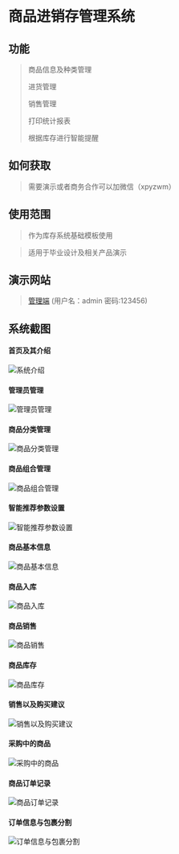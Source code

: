 
# 商品进销存管理系统


## 功能
> 商品信息及种类管理
>
> 进货管理
>
> 销售管理
>
> 打印统计报表
>
> 根据库存进行智能提醒
>
## 如何获取
> 需要演示或者商务合作可以加微信（xpyzwm）

## 使用范围
> 作为库存系统基础模板使用

> 适用于毕业设计及相关产品演示

## 演示网站

>[管理端](https://easy2erp.halian.net)  (用户名：admin 密码:123456)


## 系统截图

#### 首页及其介绍

![系统介绍](https://i.loli.net/2021/11/16/p391zBFi7cHKOMs.png)



#### 管理员管理

![管理员管理](https://i.loli.net/2021/11/16/ZCwzGyu2OWqU9F3.png)



#### 商品分类管理

![商品分类管理](https://i.loli.net/2021/11/16/wZUkSrmhC7PzftI.png)



#### 商品组合管理

![商品组合管理](https://i.loli.net/2021/11/16/erfFT9AS6bzP4gM.png)



#### 智能推荐参数设置

![智能推荐参数设置](https://i.loli.net/2021/11/16/QnAmTt5RdE6BWr2.png)



#### 商品基本信息

![商品基本信息](https://i.loli.net/2021/11/16/1ovEOHPQsuaV5Wi.png)



#### 商品入库

![商品入库](https://i.loli.net/2021/11/16/my97EK4LvMib16B.png)



#### 商品销售

![商品销售](https://i.loli.net/2021/11/16/oMCgzsiOtNT5EmS.png)



#### 商品库存

![商品库存](https://i.loli.net/2021/11/16/ZasBtY9ApHR5CLd.png)



####  销售以及购买建议

![销售以及购买建议](https://i.loli.net/2021/11/16/oab21DVEtc6Lewg.png)



#### 采购中的商品

![采购中的商品](https://i.loli.net/2021/11/16/oyGteI1sHBAu9Df.png)



#### 商品订单记录

![商品订单记录](https://i.loli.net/2021/11/16/DPCZkW9HFiTJMeo.png)



#### 订单信息与包裹分割

![订单信息与包裹分割](https://i.loli.net/2021/11/16/RSpzqLWnsoV8ax9.png)
